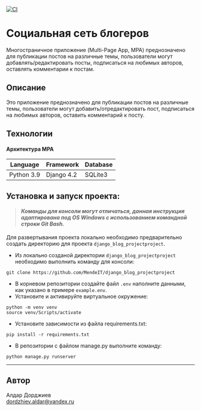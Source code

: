 [![CI](https://github.com/yandex-praktikum/hw05_final/actions/workflows/python-app.yml/badge.svg?branch=master)](https://github.com/yandex-praktikum/hw05_final/actions/workflows/python-app.yml)

# Социальная сеть блогеров
Многостраничное приложение (Multi-Page App, MPA) преднозначено для публикации постов на различные темы, пользователи могут добавлять/редактировать посты, подписаться на любимых авторов, оставлять комментарии к постам.

## Описание
Это приложение преднозначено для публикации постов на различные темы, пользователи могут добавить/отредактировать пост, подписаться на любимых авторов, оставить комментарий к посту.

## Технологии
#### Архитектура MPA
|Language|Framework|Database|
|--------|---------|--------|
|Python 3.9 |Django 4.2  |SQLite3

## Установка и запуск проекта:

> #### _Команды для консоли могут отличаться, данная инструкция адаптирована под OS Windows с использованием командной строки Git Bash._

Для развертывания проекта локально необходимо предварительно создать директорию для проекта ```django_blog_projectproject```.

- Из локально созданой директории ```django_blog_projectproject``` необходимо выполнить команду для консоли:
```
git clone https://github.com/MendeIT/django_blog_projectproject
```
- В корневом репозитории создайте файл ```.env``` наполните данными, как указано в примере ```example.env```.
- Установите и активируйте виртуальное окружение:
```
python -m venv venv
source venv/Scripts/activate
``` 
- Установите зависимости из файла requirements.txt:
```
pip install -r requirements.txt
``` 
- В репозитории с файлом manage.py выполните команду:
```
python manage.py runserver
```
---
## Автор
Алдар Дорджиев  
dordzhiev.aldar@yandex.ru
